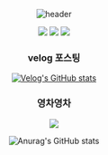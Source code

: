 <div align="center">
  
![header](https://capsule-render.vercel.app/api?type=cylinder&color=auto&height=150&section=header&text=Hi!%20I'm%20Jeongmin😉&fontSize=50)

<a href="jmgong59@gmail.com"><img src="https://img.shields.io/badge/Gmail-EA4335?style=flat&logo=Gmail&logoColor=white&link=jmgong59@gmail.com"/></a>
<a href="https://ggong59.tistory.com"><img src="https://img.shields.io/badge/Tistory-000000?style=flat&logo=Tistory&logoColor=white&link=https://ggong59.tistory.com"/></a>
<a href="https://velog.io/@jmgong59"><img src="https://img.shields.io/badge/Velog-20C997?style=flat&logo=Velog&logoColor=white&link=https://velog.io/@jmgong59"/></a>

### velog 포스팅
[![Velog's GitHub stats](https://velog-readme-stats.vercel.app/api?name=jmgong59)](https://velog.io/@jmgong59)

### 영차영차
<img src="http://mazandi.herokuapp.com/api?handle=jmgong59&theme=cold"/>

![Anurag's GitHub stats](https://github-readme-stats.vercel.app/api?username=jeongmin59&show_icons=true&theme=onedark)

</div>
